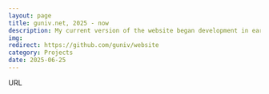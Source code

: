 ```yaml
---
layout: page
title: guniv.net, 2025 - now
description: My current version of the website began development in early 2025. My goal was to have more control over the site, because I like tinkering, and to avoid a yearly ~$250 bill from Squarespace.
img:
redirect: https://github.com/guniv/website
category: Projects
date: 2025-06-25
---
```


URL
